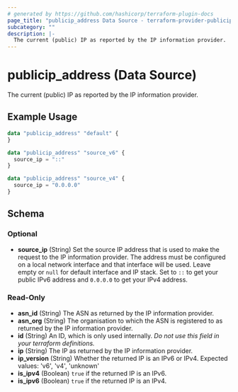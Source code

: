 ```yaml
---
# generated by https://github.com/hashicorp/terraform-plugin-docs
page_title: "publicip_address Data Source - terraform-provider-publicip"
subcategory: ""
description: |-
  The current (public) IP as reported by the IP information provider.
---
```


# publicip_address (Data Source)

The current (public) IP as reported by the IP information provider.

## Example Usage

```terraform
data "publicip_address" "default" {
}

data "publicip_address" "source_v6" {
  source_ip = "::"
}

data "publicip_address" "source_v4" {
  source_ip = "0.0.0.0"
}
```

<!-- schema generated by tfplugindocs -->
## Schema

### Optional

- **source_ip** (String) Set the source IP address that is used to make the request to the IP information provider.
The address must be configured on a local network interface and that interface will be used.
Leave empty or `null` for default interface and IP stack.
Set to `::` to get your public IPv6 address and `0.0.0.0` to get your IPv4 address.

### Read-Only

- **asn_id** (String) The ASN as returned by the IP information provider.
- **asn_org** (String) The organisation to which the ASN is registered to as returned by the IP information provider.
- **id** (String) An ID, which is only used internally. *Do not use this field in your terraform definitions.*
- **ip** (String) The IP as returned by the IP information provider.
- **ip_version** (String) Whether the returned IP is an IPv6 or IPv4. Expected values: 'v6', 'v4', 'unknown'
- **is_ipv4** (Boolean) `true` if the returned IP is an IPv6.
- **is_ipv6** (Boolean) `true` if the returned IP is an IPv4.


